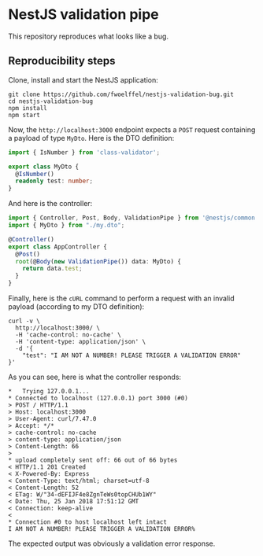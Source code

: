 # NestJS validation pipe

This repository reproduces what looks like a bug.

## Reproducibility steps

Clone, install and start the NestJS application: 

```
git clone https://github.com/fwoelffel/nestjs-validation-bug.git
cd nestjs-validation-bug
npm install
npm start
```

Now, the `http://localhost:3000` endpoint expects a `POST` request containing a payload of type `MyDto`.
Here is the DTO definition:

```ts
import { IsNumber } from 'class-validator';

export class MyDto {
  @IsNumber()
  readonly test: number;
}
```

And here is the controller:

```ts
import { Controller, Post, Body, ValidationPipe } from '@nestjs/common';
import { MyDto } from "./my.dto";

@Controller()
export class AppController {
  @Post()
  root(@Body(new ValidationPipe()) data: MyDto) {
    return data.test;
  }
}
```

Finally, here is the  `cURL` command to perform a request with an invalid payload (according to my DTO definition):

```
curl -v \
  http://localhost:3000/ \
  -H 'cache-control: no-cache' \
  -H 'content-type: application/json' \
  -d '{
	"test": "I AM NOT A NUMBER! PLEASE TRIGGER A VALIDATION ERROR"
}'
```

As you can see, here is what the controller responds:

```
*   Trying 127.0.0.1...
* Connected to localhost (127.0.0.1) port 3000 (#0)
> POST / HTTP/1.1
> Host: localhost:3000
> User-Agent: curl/7.47.0
> Accept: */*
> cache-control: no-cache
> content-type: application/json
> Content-Length: 66
> 
* upload completely sent off: 66 out of 66 bytes
< HTTP/1.1 201 Created
< X-Powered-By: Express
< Content-Type: text/html; charset=utf-8
< Content-Length: 52
< ETag: W/"34-dEFIJF4e8ZgnTeWs0topCHUb1WY"
< Date: Thu, 25 Jan 2018 17:51:12 GMT
< Connection: keep-alive
< 
* Connection #0 to host localhost left intact
I AM NOT A NUMBER! PLEASE TRIGGER A VALIDATION ERROR% 
```

The expected output was obviously a validation error response.